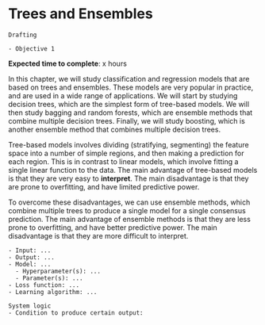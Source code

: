 # Trees and Ensembles

<!-- Capitalise initials. As compact as possible, prefer ONE line. -->
<!-- We use **UK** English spelling. -->
<!-- File names should be all lowercase, with words separated by hyphens (-), and no spaces.  Each chapter must include an "overview.md" and "quiz-sum-ref.md"-->

```{admonition} Status
Drafting
```

```{admonition} Objectives
- Objective 1
```

**Expected time to complete**: x hours

In this chapter, we will study classification and regression models that are based on trees and ensembles. These models are very popular in practice, and are used in a wide range of applications. We will start by studying decision trees, which are the simplest form of tree-based models. We will then study bagging and random forests, which are ensemble methods that combine multiple decision trees. Finally, we will study boosting, which is another ensemble method that combines multiple decision trees.

Tree-based models involves dividing (stratifying, segmenting) the feature space into a number of simple regions, and then making a prediction for each region. This is in contrast to linear models, which involve fitting a single linear function to the data. The main advantage of tree-based models is that they are very easy to **interpret**. The main disadvantage is that they are prone to overfitting, and have limited predictive power.

To overcome these disadvantages, we can use ensemble methods, which combine multiple trees to produce a single model for a single consensus prediction. The main advantage of ensemble methods is that they are less prone to overfitting, and have better predictive power. The main disadvantage is that they are more difficult to interpret.

```{admonition} Ingredients
- Input: ...
- Output: ...
- Model: ...
  - Hyperparameter(s): ...
  - Parameter(s): ...
- Loss function: ...
- Learning algorithm: ...
```

```{admonition} Transparency
System logic
- Condition to produce certain output:
```
<!-- - What input to produce certain output:
- How to produce certain output: -->
